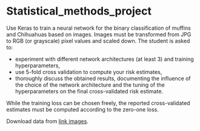 # Statistical_methods_project
Use Keras to train a neural network for the binary classification of muffins and Chihuahuas based on images.
Images must be transformed from JPG to RGB (or grayscale) pixel values and scaled down. The student is asked to:

* experiment with different network architectures (at least 3) and training hyperparameters,
* use 5-fold cross validation to compute your risk estimates,
* thoroughly discuss the obtained results, documenting the influence of the choice of the network architecture and the tuning of the hyperparameters on the final cross-validated risk estimate.

While the training loss can be chosen freely, the reported cross-validated estimates must be computed according to the zero-one loss.


Download data from [link images](https://https://www.kaggle.com/datasets/samuelcortinhas/muffin-vs-chihuahua-image-classification).

